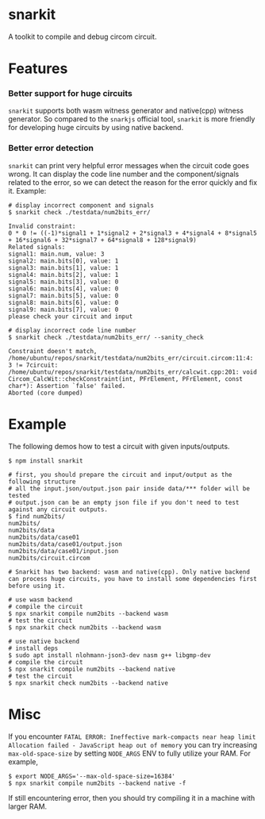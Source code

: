 # snarkit

A toolkit to compile and debug circom circuit.

# Features

### Better support for huge circuits

`snarkit` supports both wasm witness generator and native(cpp) witness generator.
So compared to the `snarkjs` official tool, `snarkit` is more friendly for developing huge circuits by using native backend.

### Better error detection

`snarkit` can print very helpful error messages when the circuit code goes wrong. It can display the code line number and the component/signals related to the error, so we can detect the reason for the error quickly and fix it. Example:

```
# display incorrect component and signals
$ snarkit check ./testdata/num2bits_err/

Invalid constraint:
0 * 0 != ((-1)*signal1 + 1*signal2 + 2*signal3 + 4*signal4 + 8*signal5 + 16*signal6 + 32*signal7 + 64*signal8 + 128*signal9)
Related signals:
signal1: main.num, value: 3
signal2: main.bits[0], value: 1
signal3: main.bits[1], value: 1
signal4: main.bits[2], value: 1
signal5: main.bits[3], value: 0
signal6: main.bits[4], value: 0
signal7: main.bits[5], value: 0
signal8: main.bits[6], value: 0
signal9: main.bits[7], value: 0
please check your circuit and input

# display incorrect code line number
$ snarkit check ./testdata/num2bits_err/ --sanity_check

Constraint doesn't match, /home/ubuntu/repos/snarkit/testdata/num2bits_err/circuit.circom:11:4: 3 != 7circuit: /home/ubuntu/repos/snarkit/testdata/num2bits_err/calcwit.cpp:201: void Circom_CalcWit::checkConstraint(int, PFrElement, PFrElement, const char*): Assertion `false' failed.
Aborted (core dumped)
```

# Example

The following demos how to test a circuit with given inputs/outputs.

```
$ npm install snarkit

# first, you should prepare the circuit and input/output as the following structure
# all the input.json/output.json pair inside data/*** folder will be tested
# output.json can be an empty json file if you don't need to test against any circuit outputs.
$ find num2bits/
num2bits/
num2bits/data
num2bits/data/case01
num2bits/data/case01/output.json
num2bits/data/case01/input.json
num2bits/circuit.circom

# Snarkit has two backend: wasm and native(cpp). Only native backend can process huge circuits, you have to install some dependencies first before using it.

# use wasm backend
# compile the circuit
$ npx snarkit compile num2bits --backend wasm
# test the circuit
$ npx snarkit check num2bits --backend wasm

# use native backend
# install deps
$ sudo apt install nlohmann-json3-dev nasm g++ libgmp-dev
# compile the circuit
$ npx snarkit compile num2bits --backend native
# test the circuit
$ npx snarkit check num2bits --backend native
```

# Misc
If you encounter `FATAL ERROR: Ineffective mark-compacts near heap limit Allocation failed - JavaScript heap out of memory` you can try increasing `max-old-space-size` by setting `NODE_ARGS` ENV to fully utilize your RAM. For example,
```
$ export NODE_ARGS='--max-old-space-size=16384'
$ npx snarkit compile num2bits --backend native -f
```
If still encountering error, then you should try compiling it in a machine with larger RAM.
